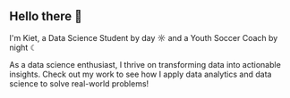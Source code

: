 ## Hello there 👋

I'm Kiet, a Data Science Student by day ☼ and a Youth Soccer Coach by night ☾

As a data science enthusiast, I thrive on transforming data into actionable insights.
Check out my work to see how I apply data analytics and data science to solve real-world problems!

<!--
**kiet-doki/kiet-doki** is a ✨ _special_ ✨ repository because its `README.md` (this file) appears on your GitHub profile.

Here are some ideas to get you started:

- 🔭 I’m currently working on ...
- 🌱 I’m currently learning ...
- 👯 I’m looking to collaborate on ...
- 🤔 I’m looking for help with ...
- 💬 Ask me about ...
- 📫 How to reach me: ...
- 😄 Pronouns: ...
- ⚡ Fun fact: ...
-->
